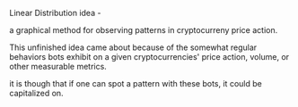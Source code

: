 Linear Distribution idea -

a graphical method for observing patterns in cryptocurreny price action.

This unfinished idea came about because of the somewhat regular behaviors bots exhibit on a given cryptocurrencies' price action, volume, or other measurable metrics. 

it is though that if one can spot a pattern with these bots, it could be capitalized on.